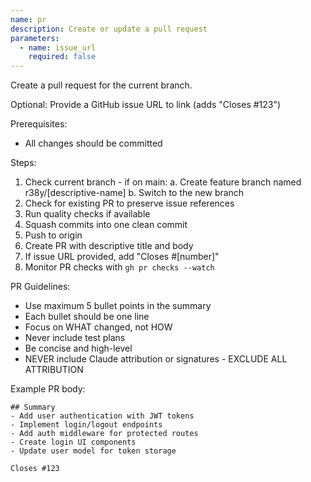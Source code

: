 ```yaml
---
name: pr
description: Create or update a pull request
parameters:
  - name: issue_url
    required: false
---
```


Create a pull request for the current branch.

Optional: Provide a GitHub issue URL to link (adds "Closes #123")

Prerequisites:

- All changes should be committed

Steps:

1. Check current branch - if on main: a. Create feature branch named r38y/[descriptive-name] b. Switch to the new branch
2. Check for existing PR to preserve issue references
3. Run quality checks if available
4. Squash commits into one clean commit
5. Push to origin
6. Create PR with descriptive title and body
7. If issue URL provided, add "Closes #[number]"
8. Monitor PR checks with `gh pr checks --watch`

PR Guidelines:

- Use maximum 5 bullet points in the summary
- Each bullet should be one line
- Focus on WHAT changed, not HOW
- Never include test plans
- Be concise and high-level
- NEVER include Claude attribution or signatures - EXCLUDE ALL ATTRIBUTION

Example PR body:

```
## Summary
- Add user authentication with JWT tokens
- Implement login/logout endpoints
- Add auth middleware for protected routes
- Create login UI components
- Update user model for token storage

Closes #123
```
